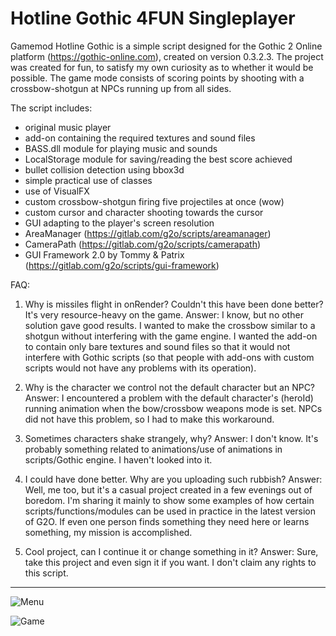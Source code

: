 # Hotline Gothic 4FUN Singleplayer

Gamemod Hotline Gothic is a simple script designed for the Gothic 2 Online platform (https://gothic-online.com), created on version 0.3.2.3.
The project was created for fun, to satisfy my own curiosity as to whether it would be possible.
The game mode consists of scoring points by shooting with a crossbow-shotgun at NPCs running up from all sides.

The script includes:
- original music player
- add-on containing the required textures and sound files
- BASS.dll module for playing music and sounds
- LocalStorage module for saving/reading the best score achieved
- bullet collision detection using bbox3d
- simple practical use of classes
- use of VisualFX
- custom crossbow-shotgun firing five projectiles at once (wow)
- custom cursor and character shooting towards the cursor
- GUI adapting to the player's screen resolution
- AreaManager (https://gitlab.com/g2o/scripts/areamanager)
- CameraPath (https://gitlab.com/g2o/scripts/camerapath)
- GUI Framework 2.0 by Tommy & Patrix (https://gitlab.com/g2o/scripts/gui-framework)

FAQ:
1. Why is missiles flight in onRender? Couldn't this have been done better? It's very resource-heavy on the game.
Answer: I know, but no other solution gave good results. I wanted to make the crossbow similar to a shotgun without interfering with the game engine. I wanted the add-on to contain only bare textures and sound files so that it would not interfere with Gothic scripts (so that people with add-ons with custom scripts would not have any problems with its operation).

2. Why is the character we control not the default character but an NPC?
Answer: I encountered a problem with the default character's (heroId) running animation when the bow/crossbow weapons mode is set. NPCs did not have this problem, so I had to make this workaround.

3. Sometimes characters shake strangely, why?
Answer: I don't know. It's probably something related to animations/use of animations in scripts/Gothic engine. I haven't looked into it.

4. I could have done better. Why are you uploading such rubbish?
Answer: Well, me too, but it's a casual project created in a few evenings out of boredom. I'm sharing it mainly to show some examples of how certain scripts/functions/modules can be used in practice in the latest version of G2O. If even one person finds something they need here or learns something, my mission is accomplished.

5. Cool project, can I continue it or change something in it?
Answer: Sure, take this project and even sign it if you want. I don't claim any rights to this script.

-----------------------------------------------------------------------------------
![Menu](https://i.imgur.com/53EIWCV.jpeg "Menu")

![Game](https://i.imgur.com/3cskGxm.jpeg "Game")